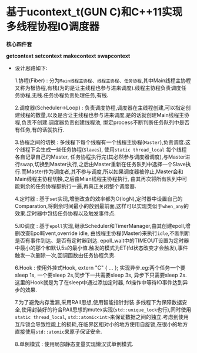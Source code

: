 # 基于ucontext_t(GUN C)和C++11实现多线程协程IO调度器
**核心四件套**

**getcontext**
**setcontext**
**makecontext**
**swapcontext**

- 设计思路如下:

    1.协程(Fiber) : 分为`Main线程主协程`、`线程主协程`、`任务协程`,其中Main线程主协程又称为根协程,有栈(为的是让主线程也参与进来调度).线程主协程负责调度任务协程,无栈.任务协程负责处理任务,有栈.
    
    2.调度器(Scheduler->Loop) : 负责调度协程,调度器在主线程创建,可以指定创建线程的数量,以及是否让主线程也参与进来调度,是的话就创建Main线程主协程,负责不创建.调度器负责创建线程池,
      绑定process不断判断任务队列中是否有任务,有的话就执行.
    
    3.协程之间的切换 : 多线程下每个线程有一个线程主协程(`Master`),负责调度.这个线程下会生成一些任务协程(`Slaves`), 使用`static thread_local` 每个线程各自记录自己的Master, 任务协程执行完(其必然参与调度器调度),与Master进行swap,切换到Master执行,之后由Master重新在任务队列中选择一个Slave执行.而Master作为调度者,其不参与调度,所以如果调度器被停止,Master会和Main线程主协程切换,之后由Mian线程主协程执行,
      由其再次将所有队列中可能剩余的任务协程都执行一遍,再真正关闭整个调度器.
    
    4.定时器 : 基于`set`实现,增删改查的效率都为O(logN),定时器中设置自己的Comparation,将剩余时间最小的放到最前面,这样可以实现类似于`when_any`的效果.定时器中包括任务协程以及触发事件点.
    
    5.IO调度 : 基于`epoll`实现,继承Scheduler和TimerManager,由其创建epoll,增删改查EpollEvent,override idle, 由线程主协程(Master)来执行`idle`,不断判断是否有事件到达、是否有定时器到达.
      epoll_wait中的TIMEOUT设置为定时器中最小的那个和默认5s的最小值.触发的模式为ET(fd状态改变才会触发),事件触发一次删除一次,回调函数由任务协程负责.
    
    6.Hook : 使用外挂式Hook, extern "C" { ... }; 实现异步.eg:两个任务一个要sleep 1s, 一个要sleep 2s,同步下一共需要sleep 3s, 异步下只需要sleep 2s. 这里的Hook就是为了在sleep中通过添加定时器,
      fd操作中等待IO事件达到异步的效果.
    
    7.为了避免内存泄漏,采用RAII思想,使用智能指针封装.多线程下为保障数据安全,使用封装好的符合RAII思想的mutex实现(`std::unique_lock`也行),同时使用`static thread_local`, `std::atomic<int>`来保证数据之间的独立.考虑到使用互斥锁会导致性能上的损耗,在临界区相对小的地方使用自旋锁,在很小的地方直接使用`std::atomic`来原子保证安全.
    
    8.单例模式 : 使用局部静态变量实现懒汉式单例模式.

